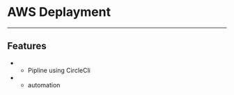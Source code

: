 # AWS Deplayment 
_____________________________________________________________________
## Features
* - Pipline using CircleCli
* - automation 
